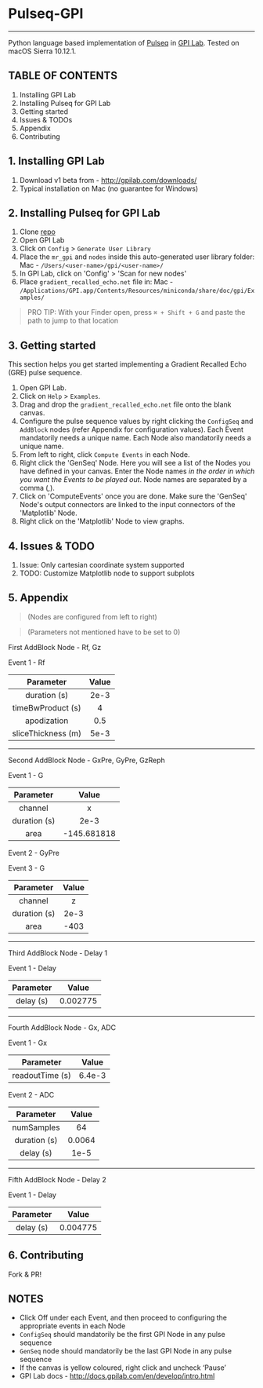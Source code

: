 # Pulseq-GPI
---
Python language based implementation of [Pulseq](http://pulseq.github.io) in [GPI Lab](http://gpilab.com). Tested on macOS Sierra 10.12.1.

## TABLE OF CONTENTS
1. Installing GPI Lab
2. Installing Pulseq for GPI Lab
3. Getting started
4. Issues & TODOs
5. Appendix
6. Contributing

## 1. Installing GPI Lab
1. Download v1 beta from - http://gpilab.com/downloads/
2. Typical installation on Mac (no guarantee for Windows)

## 2. Installing Pulseq for GPI Lab
1. Clone [repo](https://github.com/sravan953/pulseq-gpi)
2. Open GPI Lab
3. Click on `Config` > `Generate User Library`
4. Place the `mr_gpi` and `nodes` inside this auto-generated user library folder:
  Mac - `/Users/<user-name>/gpi/<user-name>/`
5. In GPI Lab, click on 'Config' > 'Scan for new nodes'
6. Place `gradient_recalled_echo.net` file in:
  Mac - `/Applications/GPI.app/Contents/Resources/miniconda/share/doc/gpi/Examples/`

> PRO TIP: With your Finder open, press `⌘ + Shift + G` and paste the path to jump to that location

## 3. Getting started
This section helps you get started implementing a Gradient Recalled Echo (GRE) pulse sequence.

1. Open GPI Lab.
2. Click on `Help` > `Examples`.
3. Drag and drop the `gradient_recalled_echo.net` file onto the blank canvas.
4. Configure the pulse sequence values by right clicking the `ConfigSeq` and `AddBlock` nodes (refer Appendix for configuration values). Each Event mandatorily needs a unique name. Each Node also mandatorily needs a unique name.
5. From left to right, click `Compute Events` in each Node.
6. Right click the 'GenSeq' Node. Here you will see a list of the Nodes you have defined in your canvas. Enter the Node names *in the order in which you want the Events to be played out*. Node names are separated by a comma (,).
7. Click on 'ComputeEvents' once you are done. Make sure the 'GenSeq' Node's output connectors are linked to the input connectors of the 'Matplotlib' Node.
6. Right click on the 'Matplotlib' Node to view graphs.

## 4. Issues & TODO
1. Issue: Only cartesian coordinate system supported
2. TODO: Customize Matplotlib node to support subplots

## 5. Appendix
> (Nodes are configured from left to right)

> (Parameters not mentioned have to be set to 0)

First AddBlock Node - Rf, Gz

Event 1 - Rf

Parameter | Value
:---:|:---:
duration (s) | 2e-3
timeBwProduct (s) | 4
apodization | 0.5
sliceThickness (m) | 5e-3

---

Second AddBlock Node - GxPre, GyPre, GzReph

Event 1 - G

Parameter | Value
:---:|:---:
channel | x
duration (s) | 2e-3
area | -145.681818

Event 2 - GyPre

Event 3 - G

Parameter | Value
:---:|:---:
channel | z
duration (s) | 2e-3
area | -403

---

Third AddBlock Node - Delay 1

Event 1 - Delay

Parameter | Value
:---:|:---:
delay (s) | 0.002775

---

Fourth AddBlock Node - Gx, ADC

Event 1 - Gx

Parameter | Value
:---:|:---:
readoutTime (s) | 6.4e-3

Event 2 - ADC

Parameter | Value
:---:|:---:
numSamples | 64
duration (s) | 0.0064
delay (s) | 1e-5

---

Fifth AddBlock Node - Delay 2

Event 1 - Delay

Parameter | Value
:---:|:---:
delay (s) | 0.004775

## 6. Contributing
Fork & PR!

## NOTES
- Click Off under each Event, and then proceed to configuring the appropriate events in each Node
- `ConfigSeq` should mandatorily be the first GPI Node in any pulse sequence
- `GenSeq` node should mandatorily be the last GPI Node in any pulse sequence
- If the canvas is yellow coloured, right click and uncheck ‘Pause’
- GPI Lab docs - http://docs.gpilab.com/en/develop/intro.html

